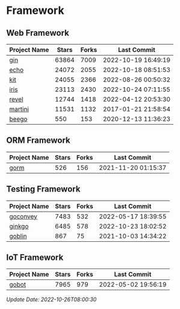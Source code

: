 # Framework

## Web Framework
| Project Name | Stars | Forks | Last Commit |
| ------------ | ----- | ----- | ----------- |
| [gin](https://github.com/gin-gonic/gin) | 63864 | 7009 | 2022-10-19 16:49:19 |
| [echo](https://github.com/labstack/echo) | 24072 | 2055 | 2022-10-18 08:51:53 |
| [kit](https://github.com/go-kit/kit) | 24055 | 2366 | 2022-08-26 00:50:32 |
| [iris](https://github.com/kataras/iris) | 23113 | 2430 | 2022-10-24 07:11:55 |
| [revel](https://github.com/revel/revel) | 12744 | 1418 | 2022-04-12 20:53:30 |
| [martini](https://github.com/go-martini/martini) | 11531 | 1132 | 2017-01-21 21:58:54 |
| [beego](https://github.com/astaxie/beego) | 550 | 153 | 2020-12-13 11:36:23 |

## ORM Framework
| Project Name | Stars | Forks | Last Commit |
| ------------ | ----- | ----- | ----------- |
| [gorm](https://github.com/jinzhu/gorm) | 526 | 156 | 2021-11-20 01:15:37 |

## Testing Framework
| Project Name | Stars | Forks | Last Commit |
| ------------ | ----- | ----- | ----------- |
| [goconvey](https://github.com/smartystreets/goconvey) | 7483 | 532 | 2022-05-17 18:39:55 |
| [ginkgo](https://github.com/onsi/ginkgo) | 6485 | 578 | 2022-10-23 18:02:52 |
| [goblin](https://github.com/franela/goblin) | 867 | 75 | 2021-10-03 14:34:22 |

## IoT Framework
| Project Name | Stars | Forks | Last Commit |
| ------------ | ----- | ----- | ----------- |
| [gobot](https://github.com/hybridgroup/gobot) | 7965 | 979 | 2022-05-02 19:56:19 |

*Update Date: 2022-10-26T08:00:30*